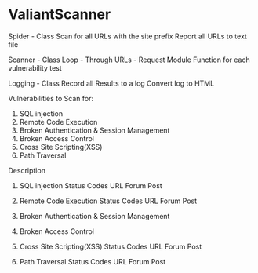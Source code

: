 # ValiantScanner

Spider - Class
Scan for all URLs with the site prefix
Report all URLs to text file

Scanner - Class
Loop - Through URLs - Request Module
Function for each vulnerability test

Logging - Class
Record all Results to a log
Convert log to HTML

Vulnerabilities to Scan for:
1. SQL injection
2. Remote Code Execution
3. Broken Authentication & Session Management
4. Broken Access Control
5. Cross Site Scripting(XSS)
6. Path Traversal

Description
1. SQL injection
Status Codes
URL Forum Post
2. Remote Code Execution
Status Codes
URL Forum Post

3. Broken Authentication & Session Management

4. Broken Access Control

5. Cross Site Scripting(XSS)
Status Codes
URL Forum Post

6. Path Traversal
Status Codes
URL Forum Post
